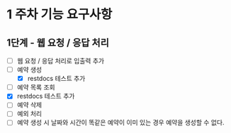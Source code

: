 # 1 주차 기능 요구사항
## 1단계 - 웹 요청 / 응답 처리
- [ ] 웹 요청 / 응답 처리로 입출력 추가
- [ ] 예약 생성
  - [x] restdocs 테스트 추가
- [ ] 예약 목록 조회
 - [x] restdocs 테스트 추가
- [ ] 예약 삭제
- [ ] 예외 처리
- [ ] 예약 생성 시 날짜와 시간이 똑같은 예약이 이미 있는 경우 예약을 생성할 수 없다.
